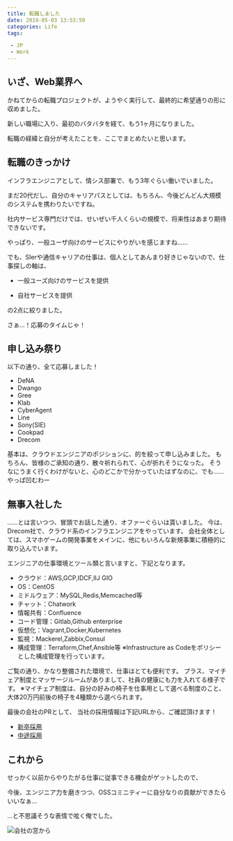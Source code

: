 ```yaml
---
title: 転職しました
date: 2019-05-03 13:53:59
categories: Life
tags:

 - JP
 - Work
---
```


## いざ、Web業界へ

かねてからの転職プロジェクトが、ようやく実行して、最終的に希望通りの形に収めました。

新しい職場に入り、最初のバタバタを経て、もう1ヶ月になりました。

転職の経緯と自分が考えたことを、ここでまとめたいと思います。

<!--more-->



## 転職のきっかけ

インフラエンジニアとして、情シス部署で、もう3年ぐらい働いでいました。

まだ20代だし、自分のキャリアパスとしては、もちろん、今後どんどん大規模のシステムを携わりたいですね。

社内サービス専門だけでは、せいぜい千人くらいの規模で、将来性はあまり期待できないです。

やっぱり、一般ユーザ向けのサービスにやりがいを感じますね......

でも、SIerや通信キャリアの仕事は、個人としてあんまり好きじゃないので、仕事探しの軸は、

- 一般ユーズ向けのサービスを提供

- 自社サービスを提供

の2点に絞りました。

さぁ...！応募のタイムじゃ！


## 申し込み祭り
以下の通り、全て応募しました！
- DeNA
- Dwango
- Gree
- Klab
- CyberAgent
- Line
- Sony(SIE)
- Cookpad
- Drecom

基本は、クラウドエンジニアのポジションに、的を絞って申し込みました。
もちろん、皆様のご承知の通り、散々祈れられて、心が折れそうになった。
そうなにうまく行くわけがないと、心のどこかで分かっていたはずなのに、でも......やっぱ凹むわー

## 無事入社した
......とは言いつつ、冒頭でお話した通り、オファーぐらいは貰いました。
今は、Drecom社で、クラウド系のインフラエンジニアをやっています。
会社全体としては、スマホゲームの開発事業をメインに、他にもいろんな新規事業に積極的に取り込んでいます。

エンジニアの仕事環境とツール類と言いますと、下記となります。
- クラウド：AWS,GCP,IDCF,IIJ GIO
- OS：CentOS
- ミドルウェア：MySQL,Redis,Memcached等
- チャット：Chatwork
- 情報共有：Confluence
- コード管理：Gitlab,Github enterprise
- 仮想化：Vagrant,Docker,Kubernetes
- 監視：Mackerel,Zabbix,Consul
- 構成管理：Terraform,Chef,Ansible等
※Infrastructure as Codeをポリシーとした構成管理を行っています。

ご覧の通り、かなり整備された環境で、仕事はとても便利です。
プラス、マイチェア制度とマッサージルームがありまして、社員の健康にも力を入れてる様子です。
※マイチェア制度は、自分の好みの椅子を仕事用として選べる制度のこと、大体20万円前後の椅子を4種類から選べられます。



最後の会社のPRとして、
当社の採用情報は下記URLから、ご確認頂けます！

- [新卒採用](https://recruit.drecom.co.jp/) 
- [中途採用](https://www.drecom.co.jp/career/) 


## これから
せっかく以前からやりたがる仕事に従事できる機会がゲットしたので、

今後、エンジニア力を磨きつつ、OSSコミニティーに自分なりの貢献ができたらいいなぁ...

...と不思議そうな表情で呟く俺でした。


![会社の窓から](branch.jpg)
